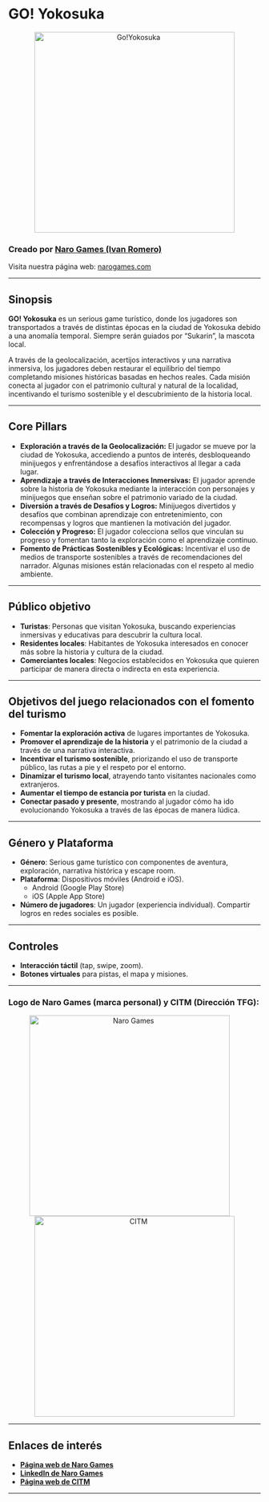 # GO! Yokosuka

<div style="text-align: center;">
  <img src="https://github.com/user-attachments/assets/fdda9c30-10f0-4d8a-b015-1a1c8e275fbc" alt="Go!Yokosuka" width="400"/>
</div>

### Creado por [Naro Games (Ivan Romero)](https://www.linkedin.com/company/narogames/)

Visita nuestra página web: [narogames.com](https://sites.google.com/view/narogames/home)

---

## **Sinopsis**

**GO! Yokosuka** es un serious game turístico, donde los jugadores son transportados a través de distintas épocas en la ciudad de Yokosuka debido a una anomalía temporal. Siempre serán guiados por “Sukarin”, la mascota local.

A través de la geolocalización, acertijos interactivos y una narrativa inmersiva, los jugadores deben restaurar el equilibrio del tiempo completando misiones históricas basadas en hechos reales. Cada misión conecta al jugador con el patrimonio cultural y natural de la localidad, incentivando el turismo sostenible y el descubrimiento de la historia local.

---

## **Core Pillars**

- **Exploración a través de la Geolocalización:** El jugador se mueve por la ciudad de Yokosuka, accediendo a puntos de interés, desbloqueando minijuegos y enfrentándose a desafíos interactivos al llegar a cada lugar.
- **Aprendizaje a través de Interacciones Inmersivas:** El jugador aprende sobre la historia de Yokosuka mediante la interacción con personajes y minijuegos que enseñan sobre el patrimonio variado de la ciudad.
- **Diversión a través de Desafíos y Logros:** Minijuegos divertidos y desafíos que combinan aprendizaje con entretenimiento, con recompensas y logros que mantienen la motivación del jugador.
- **Colección y Progreso:** El jugador colecciona sellos que vinculan su progreso y fomentan tanto la exploración como el aprendizaje continuo.
- **Fomento de Prácticas Sostenibles y Ecológicas:** Incentivar el uso de medios de transporte sostenibles a través de recomendaciones del narrador. Algunas misiones están relacionadas con el respeto al medio ambiente.

---

## **Público objetivo**

- **Turistas**: Personas que visitan Yokosuka, buscando experiencias inmersivas y educativas para descubrir la cultura local.
- **Residentes locales**: Habitantes de Yokosuka interesados en conocer más sobre la historia y cultura de la ciudad.
- **Comerciantes locales**: Negocios establecidos en Yokosuka que quieren participar de manera directa o indirecta en esta experiencia.

---
## **Objetivos del juego relacionados con el fomento del turismo**

- **Fomentar la exploración activa** de lugares importantes de Yokosuka.
- **Promover el aprendizaje de la historia** y el patrimonio de la ciudad a través de una narrativa interactiva.
- **Incentivar el turismo sostenible**, priorizando el uso de transporte público, las rutas a pie y el respeto por el entorno.
- **Dinamizar el turismo local**, atrayendo tanto visitantes nacionales como extranjeros.
- **Aumentar el tiempo de estancia por turista** en la ciudad.
- **Conectar pasado y presente**, mostrando al jugador cómo ha ido evolucionando Yokosuka a través de las épocas de manera lúdica.

---
## **Género y Plataforma**

- **Género**: Serious game turístico con componentes de aventura, exploración, narrativa histórica y escape room.
- **Plataforma**: Dispositivos móviles (Android e iOS).
  - Android (Google Play Store)
  - iOS (Apple App Store)
- **Número de jugadores**: Un jugador (experiencia individual). Compartir logros en redes sociales es posible.

---

## **Controles**

- **Interacción táctil** (tap, swipe, zoom).
- **Botones virtuales** para pistas, el mapa y misiones.

---

### Logo de **Naro Games** (marca personal) y **CITM** (Dirección TFG):

<div style="text-align: center;">
  <div style="display: inline-block; margin-right: 20px;">
    <img src="https://github.com/user-attachments/assets/d0a6a46e-6062-46b9-adae-1af34d19cbf0" alt="Naro Games" width="400"/>
  </div>
  <div style="display: inline-block;">
    <img src="https://github.com/user-attachments/assets/702c8131-e292-4d2f-9a00-9070e63618fe" alt="CITM" width="400"/>
  </div>
</div>

---
## **Enlaces de interés**

- **[Página web de Naro Games](https://sites.google.com/view/narogames/home)**
- **[LinkedIn de Naro Games](https://www.linkedin.com/company/narogames/)**
- **[Página web de CITM](https://www.citm.upc.edu/)**

---
